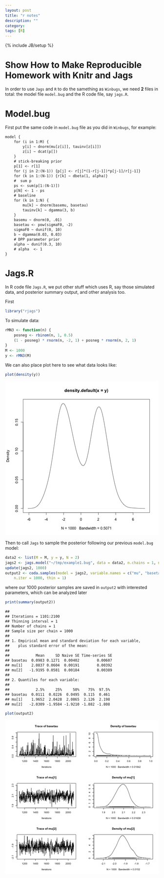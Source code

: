 ```yaml
---
layout: post
title: "r notes"
description: ""
category: 
tags: [R]
---
```

{% include JB/setup %}

Show How to Make Reproducible Homework with Knitr and Jags
==========

In order to use `Jags` and `R` to do the samething as `Winbugs`, we need **2** files in total: the model file `model.bug` and the R code file, say `jags.R`.

# Model.bug #

First put the same code in `model.bug` file as you did in `Winbugs`, for example:

```
model {
	for (i in 1:M) {
		y[i] ~ dnorm(mu[z[i]], tauinv[z[i]])
		z[i] ~ dcat(p[])
	}
	# stick-breaking prior
	p[1] <- r[1]
	for (j in 2:(N-1)) {p[j] <- r[j]*(1-r[j-1])*p[j-1]/r[j-1]}
	for (k in 1:(N-1)) {r[k] ~ dbeta(1, alpha)}
	#  sum p
	ps <- sum(p[1:(N-1)])
	p[N] <- 1 - ps
	# baseline
	for (k in 1:N) {
	    mu[k] ~ dnorm(basemu, basetau)
	    tauinv[k] ~ dgamma(3, b)
	}
	basemu ~ dnorm(0, .01)	
	basetau <- pow(sigmaF0, -2)
	sigmaF0 ~ dunif(0, 10)
	b ~ dgamma(0.03, 0.03)
	# DPP parameter prior
	alpha ~ dunif(0.3, 10)
	# alpha  <- 1
}
```

# Jags.R #

In R code file `Jags.R`, we put other stuff which uses R, say those simulated data, and posterior summary output, and other analysis too. 

First 

```r
library("rjags")
```


To simulate data:


```r
rMN3 <- function(n) {
    posneg <- rbinom(n, 1, 0.5)
    (1 - posneg) * rnorm(n, -2, 1) + posneg * rnorm(n, 2, 1)
}
M <- 1000
y <- rMN3(M)
```


We can also place plot here to see what data looks like:


```r
plot(density(y))
```

![plot of chunk unnamed-chunk-3](figure/unnamed-chunk-3.png) 


Then to call `Jags` to sample the posterior following our previous `model.bug` model:


```r
data2 <- list(M = M, y = y, N = 2)
jags2 <- jags.model("~/tmp/example1.bug", data = data2, n.chains = 1, n.adapt = 100)
update(jags2, 1000)
output2 <- coda.samples(model = jags2, variable.names = c("mu", "basetau"), 
    n.iter = 1000, thin = 1)
```





where our 1000 posterior samples are saved in `output2` with interested parameters, which can be analyzed later


```r
print(summary(output2))
```

```
## 
## Iterations = 1101:2100
## Thinning interval = 1 
## Number of chains = 1 
## Sample size per chain = 1000 
## 
## 1. Empirical mean and standard deviation for each variable,
##    plus standard error of the mean:
## 
##            Mean     SD Naive SE Time-series SE
## basetau  0.0983 0.1271  0.00402        0.00607
## mu[1]    2.0837 0.0604  0.00191        0.00392
## mu[2]   -1.9195 0.0581  0.00184        0.00389
## 
## 2. Quantiles for each variable:
## 
##            2.5%     25%     50%    75%  97.5%
## basetau  0.0111  0.0226  0.0495  0.115  0.461
## mu[1]    1.9652  2.0428  2.0865  2.126  2.198
## mu[2]   -2.0309 -1.9584 -1.9210 -1.882 -1.808
```

```r
plot(output2)
```

![plot of chunk unnamed-chunk-6](figure/unnamed-chunk-6.png) 


